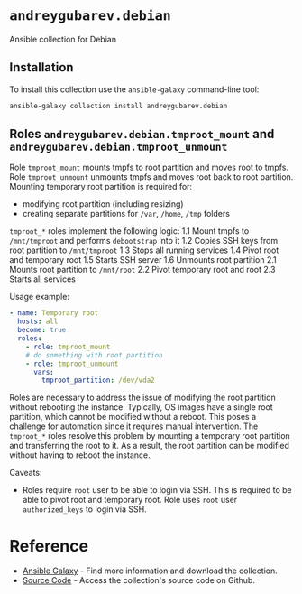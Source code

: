 # `andreygubarev.debian`

Ansible collection for Debian

## Installation

To install this collection use the `ansible-galaxy` command-line tool:

```sh
ansible-galaxy collection install andreygubarev.debian
```

## Roles `andreygubarev.debian.tmproot_mount` and `andreygubarev.debian.tmproot_unmount`

Role `tmproot_mount` mounts tmpfs to root partition and moves root to tmpfs. Role `tmproot_unmount` unmounts tmpfs and moves root back to root partition. Mounting temporary root partition is required for:
- modifying root partition (including resizing)
- creating separate partitions for `/var`, `/home`, `/tmp` folders

`tmproot_*` roles implement the following logic:
1.1 Mount tmpfs to `/mnt/tmproot` and performs `debootstrap` into it
1.2 Copies SSH keys from root partition to `/mnt/tmproot`
1.3 Stops all running services
1.4 Pivot root and temporary root
1.5 Starts SSH server
1.6 Unmounts root partition
2.1 Mounts root partition to `/mnt/root`
2.2 Pivot temporary root and root
2.3 Starts all services

Usage example:
```yaml
- name: Temporary root
  hosts: all
  become: true
  roles:
    - role: tmproot_mount
    # do something with root partition
    - role: tmproot_unmount
      vars:
        tmproot_partition: /dev/vda2
```

Roles are necessary to address the issue of modifying the root partition without rebooting the instance. Typically, OS images have a single root partition, which cannot be modified without a reboot. This poses a challenge for automation since it requires manual intervention. The `tmproot_*` roles resolve this problem by mounting a temporary root partition and transferring the root to it. As a result, the root partition can be modified without having to reboot the instance.

Caveats:
- Roles require `root` user to be able to login via SSH. This is required to be able to pivot root and temporary root. Role uses `root` user `authorized_keys` to login via SSH.

# Reference

- [Ansible Galaxy](https://galaxy.ansible.com/andreygubarev/debian) - Find more information and download the collection.
- [Source Code](https://github.com/andreygubarev/ansible-debian) - Access the collection's source code on Github.
